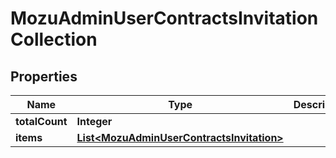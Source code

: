 
# MozuAdminUserContractsInvitationCollection

## Properties
Name | Type | Description | Notes
------------ | ------------- | ------------- | -------------
**totalCount** | **Integer** |  |  [optional]
**items** | [**List&lt;MozuAdminUserContractsInvitation&gt;**](MozuAdminUserContractsInvitation.md) |  |  [optional]



